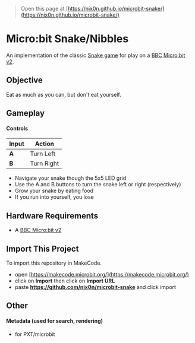 
> Open this page at [https://nix0n.github.io/microbit-snake/](https://nix0n.github.io/microbit-snake/)

# Micro:bit Snake/Nibbles
An implementation of the classic [Snake game](https://en.wikipedia.org/wiki/Nibbles_(video_game)) for play on a [BBC Micro:bit v2](https://en.wikipedia.org/wiki/Micro_Bit).

## Objective
Eat as much as you can, but don't eat yourself.

## Gameplay

#### Controls

| Input | Action     |
| ----- | -----------|
| **A** | Turn Left  |
| **B** | Turn Right |

* Navigate your snake though the 5x5 LED grid
* Use the A and B buttons to turn the snake left or right (respectively)
* Grow your snake by eating food
* If you run into yourself, you lose


## Hardware Requirements
 * A [BBC Micro:bit v2](https://en.wikipedia.org/wiki/Micro_Bit)

## Import This Project

To import this repository in MakeCode.

* open [https://makecode.microbit.org/](https://makecode.microbit.org/)
* click on **Import** then click on **Import URL**
* paste **https://github.com/nix0n/microbit-snake** and click import


## Other

#### Metadata (used for search, rendering)

* for PXT/microbit
<script src="https://makecode.com/gh-pages-embed.js"></script><script>makeCodeRender("{{ site.makecode.home_url }}", "{{ site.github.owner_name }}/{{ site.github.repository_name }}");</script>